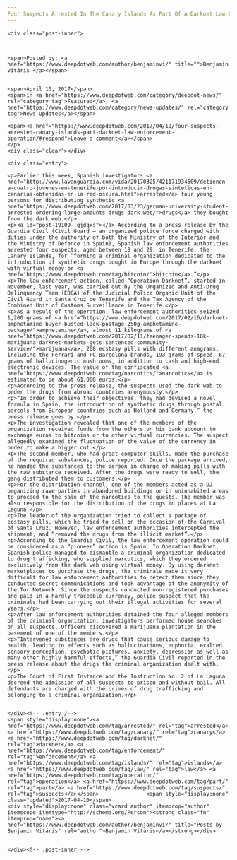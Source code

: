 ```yaml
---
Four Suspects Arrested In The Canary Islands As Part Of A Darknet Law Enforcement Operation
---
```

<article class="post-listing post-19109 post type-post status-publish format-standard has-post-thumbnail hentry category-deepdot-news category-news-updates tag-arrested tag-canary tag-darknet tag-enforcement tag-islands tag-law tag-operation tag-part tag-suspects">
    
    <div class="post-inner">
    
    
        
    <span>Posted by: <a href="https://www.deepdotweb.com/author/benjaminvi/" title="">Benjamin Vitáris </a></span>
    
    
    <span>April 10, 2017</span>
    <span>in <a href="https://www.deepdotweb.com/category/deepdot-news/" rel="category tag">Featured</a>, <a href="https://www.deepdotweb.com/category/news-updates/" rel="category tag">News Updates</a></span>
    
    <span><a href="https://www.deepdotweb.com/2017/04/10/four-suspects-arrested-canary-islands-part-darknet-law-enforcement-operation/#respond">Leave a comment</a></span>
    </p>
    <div class="clear"></div>
    
    <div class="entry">
    
    <p>Earlier this week, Spanish investigators <a href="http://www.lavanguardia.com/vida/20170325/421171934509/detienen-a-cuatro-jovenes-en-tenerife-por-introducir-drogas-sinteticas-en-canarias-obtenidas-en-la-red-oscura.html">arrested</a> four young persons for distributing synthetic <a href="https://www.deepdotweb.com/2017/03/23/german-university-student-arrested-ordering-large-amounts-drugs-dark-web/">drugs</a> they bought from the dark web.</p>
    <p><a id="post-19109-_gjdgxs"></a> According to a press release by the Guardia Civil (Civil Guard – an organized police force charged with duties under the authority of both the Ministry of the Interior and the Ministry of Defence in Spain), Spanish law enforcement authorities arrested four suspects, aged between 18 and 29, in Tenerife, the Canary Islands, for “forming a criminal organization dedicated to the introduction of synthetic drugs bought in Europe through the darknet with virtual money or <a href="https://www.deepdotweb.com/tag/bitcoin/">bitcoin</a>.”</p>
    <p>The law enforcement action, called “Operation Darknet”, started in November, last year, was carried out by the Organized and Anti-Drug Delinquency Team (EDOA) of the Judicial Police Organic Unit of the Civil Guard in Santa Cruz de Tenerife and the Tax Agency of the Combined Unit of Customs Surveillance in Tenerife.</p>
    <p>As a result of the operation, law enforcement authorities seized 1,200 grams of <a href="https://www.deepdotweb.com/2017/02/16/darknet-amphetamine-buyer-busted-lack-postage-250g-amphetamine-package/">amphetamine</a>, almost 11 kilograms of <a href="https://www.deepdotweb.com/2017/02/11/teenager-spends-18k-marijuana-darknet-markets-gets-sentenced-community-service/">marijuana</a>, 208 ecstasy pills with different anagrams, including the Ferrari and FC Barcelona brands, 193 grams of speed, 67 grams of hallucinogenic mushrooms, in addition to cash and high-end electronic devices. The value of the confiscated <a href="https://www.deepdotweb.com/tag/narcotics/">narcotics</a> is estimated to be about 61,000 euros.</p>
    <p>According to the press release, the suspects used the dark web to order the drugs from abroad countries anonymously.</p>
    <p>“In order to achieve their objectives, they had devised a novel formula in Spain, the introduction of synthetic drugs through postal parcels from European countries such as Holland and Germany,” the press release goes by.</p>
    <p>The investigation revealed that one of the members of the organization received funds from the others on his bank account to exchange euros to bitcoins or to other virtual currencies. The suspect allegedly examined the fluctuation of the value of the currency in order to make a bigger cut.</p>
    <p>The second member, who had great computer skills, made the purchase of the required substances, police reported. Once the package arrived, he handed the substances to the person in charge of making pills with the raw substance received. After the drugs were ready to sell, the gang distributed them to customers.</p>
    <p>For the distribution channel, one of the members acted as a DJ organizing rave parties in abandoned buildings or in uninhabited areas to proceed to the sale of the narcotics to the guests. The member was also responsible for the distribution of the drugs in places at La Laguna.</p>
    <p>The leader of the organization tried to collect a package of ecstasy pills, which he tried to sell on the occasion of the Carnival of Santa Cruz. However, law enforcement authorities intercepted the shipment, and “removed the drugs from the illicit market”.</p>
    <p>According to the Guardia Civil, the law enforcement operation could be considered as a “pioneer” action is Spain. In Operation Darknet, Spanish police managed to dismantle a criminal organization dedicated to drug trafficking, who supplied narcotics, which they ordered exclusively from the dark web using virtual money. By using darknet marketplaces to purchase the drugs, the criminals made it very difficult for law enforcement authorities to detect them since they conducted secret communications and took advantage of the anonymity of the Tor Network. Since the suspects conducted non-registered purchases and paid in a hardly traceable currency, police suspect that the criminals had been carrying out their illegal activities for several years.</p>
    <p>After law enforcement authorities detained the four alleged members of the criminal organization, investigators performed house searches on all suspects. Officers discovered a marijuana plantation in the basement of one of the members.</p>
    <p>“Intervened substances are drugs that cause serious damage to health, leading to effects such as hallucinations, euphoria, exalted sensory perception, psychotic pictures, anxiety, depression as well as many other highly harmful effects,” the Guardia Civil reported in the press release about the drugs the criminal organization dealt with.</p>
    <p>The Court of First Instance and the Instruction No. 2 of La Laguna decreed the admission of all suspects to prison and without bail. All defendants are charged with the crimes of drug trafficking and belonging to a criminal organization.</p>
    
    
    </div><!-- .entry /-->
    <span style="display:none"><a href="https://www.deepdotweb.com/tag/arrested/" rel="tag">arrested</a> <a href="https://www.deepdotweb.com/tag/canary/" rel="tag">canary</a> <a href="https://www.deepdotweb.com/tag/darknet/" rel="tag">darknet</a> <a href="https://www.deepdotweb.com/tag/enforcement/" rel="tag">enforcement</a> <a href="https://www.deepdotweb.com/tag/islands/" rel="tag">islands</a> <a href="https://www.deepdotweb.com/tag/law/" rel="tag">law</a> <a href="https://www.deepdotweb.com/tag/operation/" rel="tag">operation</a> <a href="https://www.deepdotweb.com/tag/part/" rel="tag">part</a> <a href="https://www.deepdotweb.com/tag/suspects/" rel="tag">suspects</a></span>				<span style="display:none" class="updated">2017-04-10</span>
    <div style="display:none" class="vcard author" itemprop="author" itemscope itemtype="http://schema.org/Person"><strong class="fn" itemprop="name"><a href="https://www.deepdotweb.com/author/benjaminvi/" title="Posts by Benjamin Vitáris" rel="author">Benjamin Vitáris</a></strong></div>
    
    
    </div><!-- .post-inner -->
</article><!-- .post-listing -->


